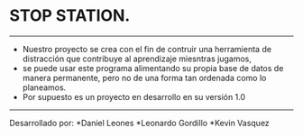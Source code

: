# STOP STATION.

*** 
- Nuestro proyecto se crea con el fin de contruir una herramienta de distracción que contribuye al aprendizaje miesntras jugamos,
- se puede usar este programa alimentando su propia base de datos de manera permanente, pero no de una forma tan ordenada como lo planeamos.
- Por supuesto es un proyecto en desarrollo en su versión 1.0
  
*** 
Desarrollado por: 
*Daniel Leones
*Leonardo Gordillo
*Kevin Vasquez
